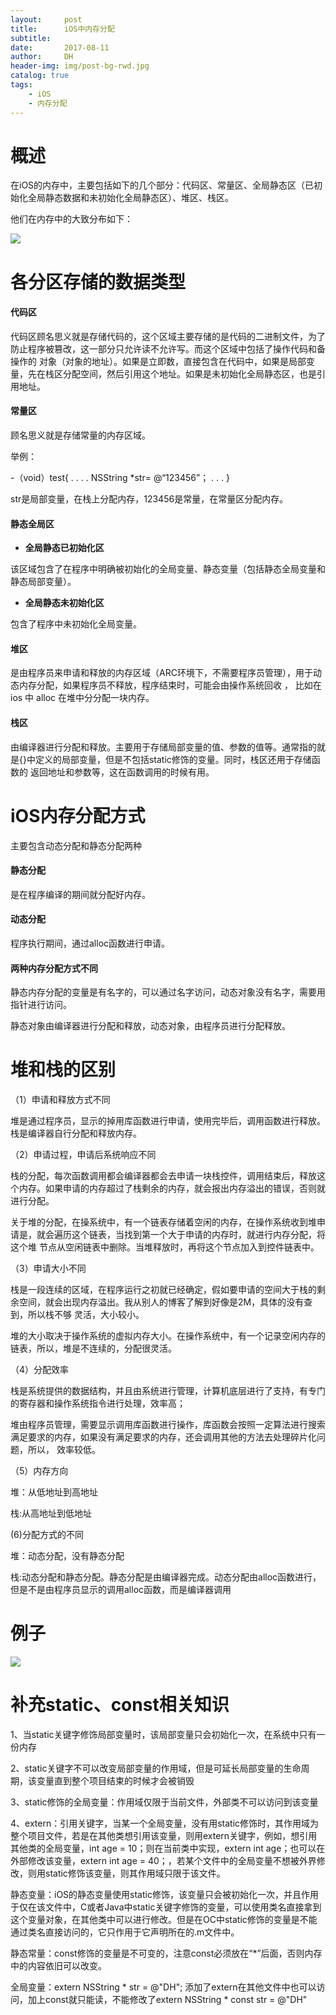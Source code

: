 ```yaml
---
layout:     post
title:      iOS中内存分配
subtitle:   
date:       2017-08-11
author:     DH
header-img: img/post-bg-rwd.jpg 
catalog: true
tags:
    - iOS
    - 内存分配
---
```



# 概述

在iOS的内存中，主要包括如下的几个部分：代码区、常量区、全局静态区（已初始化全局静态数据和未初始化全局静态区）、堆区、栈区。

他们在内存中的大致分布如下：

![](https://ws1.sinaimg.cn/large/006tNc79gy1fifsvjx87xj30s00jydht.jpg)


# 各分区存储的数据类型

#### 代码区

代码区顾名思义就是存储代码的，这个区域主要存储的是代码的二进制文件，为了防止程序被篡改，这一部分只允许读不允许写。而这个区域中包括了操作代码和备操作的
对象（对象的地址）。如果是立即数，直接包含在代码中，如果是局部变量，先在栈区分配空间，然后引用这个地址。如果是未初始化全局静态区，也是引用地址。

#### 常量区

顾名思义就是存储常量的内存区域。

举例：

-（void）test{
  .
  .
  .
  .
  NSString *str= @“123456”；
  .
  .
  .
}

str是局部变量，在栈上分配内存，123456是常量，在常量区分配内存。


#### 静态全局区

- **全局静态已初始化区**

该区域包含了在程序中明确被初始化的全局变量、静态变量（包括静态全局变量和静态局部变量）。

- **全局静态未初始化区**

包含了程序中未初始化全局变量。

#### 堆区

是由程序员来申请和释放的内存区域（ARC环境下，不需要程序员管理），用于动态内存分配，如果程序员不释放，程序结束时，可能会由操作系统回收 ，
比如在ios 中 alloc 在堆中分分配一块内存。

#### 栈区

由编译器进行分配和释放。主要用于存储局部变量的值、参数的值等。通常指的就是{}中定义的局部变量，但是不包括static修饰的变量。同时，栈区还用于存储函数的
返回地址和参数等，这在函数调用的时候有用。

# iOS内存分配方式

主要包含动态分配和静态分配两种

#### 静态分配

是在程序编译的期间就分配好内存。

#### 动态分配

程序执行期间，通过alloc函数进行申请。

#### 两种内存分配方式不同

静态内存分配的变量是有名字的，可以通过名字访问，动态对象没有名字，需要用指针进行访问。

静态对象由编译器进行分配和释放，动态对象，由程序员进行分配释放。

# 堆和栈的区别

（1）申请和释放方式不同

堆是通过程序员，显示的掉用库函数进行申请，使用完毕后，调用函数进行释放。栈是编译器自行分配和释放内存。

（2）申请过程，申请后系统响应不同

栈的分配，每次函数调用都会编译器都会去申请一块栈控件，调用结束后，释放这个内存。如果申请的内存超过了栈剩余的内存，就会报出内存溢出的错误，否则就进行分配。

关于堆的分配，在操系统中，有一个链表存储着空闲的内存，在操作系统收到堆申请是，就会遍历这个链表，当找到第一个大于申请的内存时，就进行内存分配，将这个堆
节点从空闲链表中删除。当堆释放时，再将这个节点加入到控件链表中。

（3）申请大小不同

栈是一段连续的区域，在程序运行之初就已经确定，假如要申请的空间大于栈的剩余空间，就会出现内存溢出。我从别人的博客了解到好像是2M，具体的没有查到，所以栈不够
灵活，大小较小。

堆的大小取决于操作系统的虚拟内存大小。在操作系统中，有一个记录空闲内存的链表，所以，堆是不连续的，分配很灵活。

（4）分配效率

栈是系统提供的数据结构，并且由系统进行管理，计算机底层进行了支持，有专门的寄存器和操作系统指令进行处理，效率高；

堆由程序员管理，需要显示调用库函数进行操作，库函数会按照一定算法进行搜索满足要求的内存，如果没有满足要求的内存，还会调用其他的方法去处理碎片化问题，所以，
效率较低。

（5）内存方向

堆：从低地址到高地址

栈:从高地址到低地址

(6)分配方式的不同

堆：动态分配，没有静态分配

栈:动态分配和静态分配。静态分配是由编译器完成。动态分配由alloc函数进行，但是不是由程序员显示的调用alloc函数，而是编译器调用

# 例子

![](https://ws1.sinaimg.cn/large/006tNc79gy1fifwit5hejj30q10oy42q.jpg)

# 补充static、const相关知识


1、当static关键字修饰局部变量时，该局部变量只会初始化一次，在系统中只有一份内存  

2、static关键字不可以改变局部变量的作用域，但是可延长局部变量的生命周期，该变量直到整个项目结束的时候才会被销毁

3、static修饰的全局变量：作用域仅限于当前文件，外部类不可以访问到该变量

4、extern：引用关键字，当某一个全局变量，没有用static修饰时，其作用域为整个项目文件，若是在其他类想引用该变量，则用extern关键字，例如，想引用其他类的全局变量，int age = 10；则在当前类中实现，extern int age；也可以在外部修改该变量，extern int age = 40；，若某个文件中的全局变量不想被外界修改，则用static修饰该变量，则其作用域只限于该文件。

静态变量：iOS的静态变量使用static修饰，该变量只会被初始化一次，并且作用于仅在该文件中，C或者Java中static关键字修饰的变量，可以使用类名直接拿到这个变量对象，在其他类中可以进行修改。但是在OC中static修饰的变量是不能通过类名直接访问的，它只作用于它声明所在的.m文件中。

静态常量：const修饰的变量是不可变的，注意const必须放在“*”后面，否则内存中的内容依旧可以改变。

全局变量：extern NSString * str = @"DH"; 添加了extern在其他文件中也可以访问，加上const就只能读，不能修改了extern NSString * const str = @"DH"


